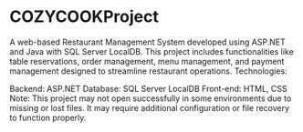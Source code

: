 # COZYCOOKProject
A web-based Restaurant Management System developed using ASP.NET and Java with SQL Server LocalDB. This project includes functionalities like table reservations, order management, menu management, and payment management designed to streamline restaurant operations.
Technologies:

Backend: ASP.NET
Database: SQL Server LocalDB
Front-end: HTML, CSS
Note: This project may not open successfully in some environments due to missing or lost files. It may require additional configuration or file recovery to function properly.
